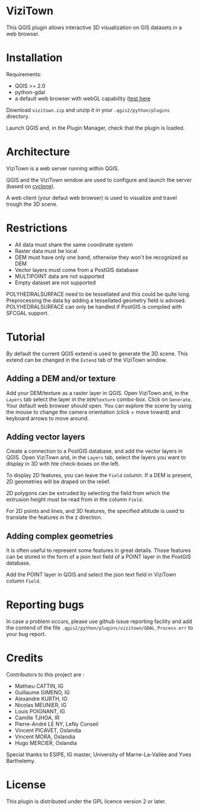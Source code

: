 ViziTown
========

This QGIS plugin allows interactive 3D visualization on GIS datasets in a web browser.


Installation
============

Requirements:

- QGIS >= 2.0
- python-gdal
- a default web browser with webGL capability ([test here](http://get.webgl.org)

Download `vizitown.zip` and unzip it in your `.qgis2/python/plugins` directory.

Launch QGIS and, in the Plugin Manager, check that the plugin is loaded.


Architecture
============

ViziTown is a web server running within QGIS.

QGIS and the ViziTown window are used to configure and launch the server (based on [cyclone](http://cyclone.io/)).

A web client (your defaut web browser) is used to visualize and travel trough the 3D scene.


Restrictions
============

- All data must share the same coordinate system
- Raster data must be local
- DEM must have only one band, otherwise they won't be recognized as DEM
- Vector layers must come from a PostGIS database
- MULTIPOINT data are not supported
- Empty dataset are not supported

POLYHEDRALSURFACE need to be tessellated and this could be quite long. Preprocessing the data by adding a tessellated geometry field is advised. POLYHEDRALSURFACE can only be handled if PostGIS is compiled with SFCGAL support.


Tutorial
========

By default the current QGIS extend is used to generate the 3D scene. This extend can be changed in the `Extend` tab of the ViziTown window.

Adding a DEM and/or texture
---------------------------

Add your DEM/texture as a raster layer in QGIS. Open ViziTown and, in the `Layers` tab select the layer in the `DEM`/`texture` combo-box. Click on `Generate`. Your default web browser should open. 
You can explore the scene by using the mouse to change the camera orientation (click + move toward) and keyboard arrows to move around. 

Adding vector layers
--------------------

Create a connection to a PostGIS database, and add the vector layers in QGIS. Open ViziTown and, in the `Layers` tab, select the layers you want to display in 3D with hte check-boxes on the left.

To display 2D features, you can leave the `Field` column. If a DEM is present, 2D geometries will be draped on the relief.

2D polygons can be extruded by selecting the field from which the extrusion height must be read from in the column `Field`.

For 2D points and lines, and 3D features, the specified altitude is used to translate the features in the z direction.

Adding complex geometries
-------------------------

It is often useful to represent some features in great details. Those features can be stored in the form of a json text field of a POINT layer in the PostGIS database. 

Add the POINT layer in QGIS and select the json text field in ViziTown column `Field`.


Reporting bugs
==============

In case a problem occurs, please use github issue reporting facility and add the contend of the file `.qgis2/python/plugins/vizitown/GDAL_Process.err` to your bug report.


Credits
=======

Contributors to this project are :

- Mathieu CATTIN, IG
- Guillaume GIMENO, IG
- Alexandre KURTH, IG
- Nicolas MEUNIER, IG
- Louis POIGNANT, IG
- Camille TJHOA, IR
- Pierre-André LE NY, LeNy Conseil
- Vincent PICAVET, Oslandia
- Vincent MORA, Oslandia
- Hugo MERCIER, Oslandia

Special thanks to ESIPE, IG master, University of Marne-La-Vallée and Yves Barthelemy.

License
=======

This plugin is distributed under the GPL licence version 2 or later.






